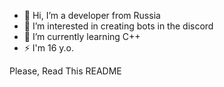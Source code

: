 - 👋 Hi, I’m a developer from Russia
-  👀 I’m interested in creating bots in the discord
- 🌱 I’m currently learning C++
- ⚡ I'm 16 y.o.

<!---
Werasu62/Werasu62 is a ✨ special ✨ repository because its `README.md` (this file) appears on your GitHub profile.
You can click the Preview link to take a look at your changes.
--->
Please, Read This README
